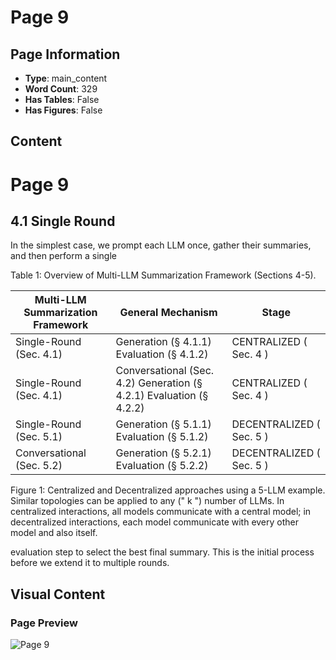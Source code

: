 # Page 9

## Page Information

- **Type**: main_content
- **Word Count**: 329
- **Has Tables**: False
- **Has Figures**: False

## Content

# Page 9

## 4.1 Single Round

In the simplest case, we prompt each LLM once, gather their summaries, and then perform a single

Table 1: Overview of Multi-LLM Summarization Framework (Sections 4-5).

| Multi-LLM Summarization Framework   | General Mechanism                                                   | Stage                    |
|-------------------------------------|---------------------------------------------------------------------|--------------------------|
| Single-Round (Sec. 4.1)             | Generation (§ 4.1.1) Evaluation (§ 4.1.2)                           | CENTRALIZED ( Sec. 4 )   |
| Single-Round (Sec. 4.1)             | Conversational (Sec. 4.2) Generation (§ 4.2.1) Evaluation (§ 4.2.2) | CENTRALIZED ( Sec. 4 )   |
| Single-Round (Sec. 5.1)             | Generation (§ 5.1.1) Evaluation (§ 5.1.2)                           | DECENTRALIZED ( Sec. 5 ) |
| Conversational (Sec. 5.2)           | Generation (§ 5.2.1) Evaluation (§ 5.2.2)                           | DECENTRALIZED ( Sec. 5 ) |

Figure 1: Centralized and Decentralized approaches using a 5-LLM example. Similar topologies can be applied to any (" k ") number of LLMs. In centralized interactions, all models communicate with a central model; in decentralized interactions, each model communicate with every other model and also itself.

<!-- image -->

evaluation step to select the best final summary. This is the initial process before we extend it to multiple rounds.

## Visual Content

### Page Preview

![Page 9](/projects/llms/images/MultiLLM_Text_Summarization_page_9.png)
